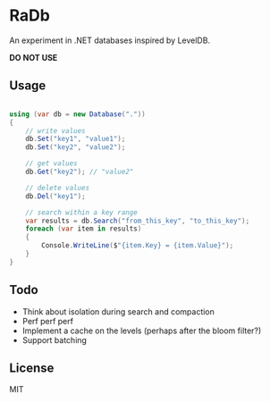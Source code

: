 # RaDb

An experiment in .NET databases inspired by LevelDB.

__DO NOT USE__

## Usage

```c#

using (var db = new Database("."))
{
	// write values
	db.Set("key1", "value1");
	db.Set("key2", "value2");

	// get values
	db.Get("key2"); // "value2"

	// delete values
	db.Del("key1");

	// search within a key range
	var results = db.Search("from_this_key", "to_this_key");
	foreach (var item in results)
	{
		Console.WriteLine($"{item.Key} = {item.Value}");
	}
}

```

## Todo

* Think about isolation during search and compaction
* Perf perf perf
* Implement a cache on the levels (perhaps after the bloom filter?)
* Support batching

## License

MIT